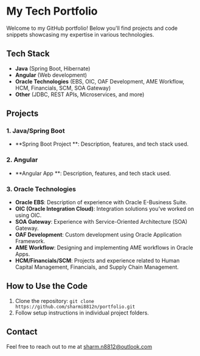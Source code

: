 # My Tech Portfolio

Welcome to my GitHub portfolio! Below you'll find projects and code snippets showcasing my expertise in various technologies.

## Tech Stack

- **Java** (Spring Boot, Hibernate)
- **Angular** (Web development)
- **Oracle Technologies** (EBS, OIC, OAF Development, AME Workflow, HCM, Financials, SCM, SOA Gateway)
- **Other** (JDBC, REST APIs, Microservices, and more)

## Projects

### 1. **Java/Spring Boot**
- **Spring Boot Project **: Description, features, and tech stack used.

### 2. **Angular**
- **Angular App **: Description, features, and tech stack used.


### 3. **Oracle Technologies**
- **Oracle EBS**: Description of experience with Oracle E-Business Suite.
- **OIC (Oracle Integration Cloud)**: Integration solutions you’ve worked on using OIC.
- **SOA Gateway**: Experience with Service-Oriented Architecture (SOA) Gateway.
- **OAF Development**: Custom development using Oracle Application Framework.
- **AME Workflow**: Designing and implementing AME workflows in Oracle Apps.
- **HCM/Financials/SCM**: Projects and experience related to Human Capital Management, Financials, and Supply Chain Management.

## How to Use the Code

1. Clone the repository: `git clone https://github.com/sharmi8812n/portfolio.git`
2. Follow setup instructions in individual project folders.

## Contact

Feel free to reach out to me at sharm.n8812@outlook.com
